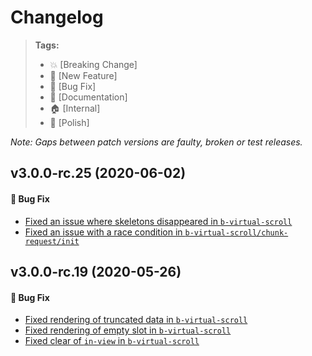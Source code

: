 Changelog
=========

> **Tags:**
> - :boom:       [Breaking Change]
> - :rocket:     [New Feature]
> - :bug:        [Bug Fix]
> - :memo:       [Documentation]
> - :house:      [Internal]
> - :nail_care:  [Polish]

_Note: Gaps between patch versions are faulty, broken or test releases._

## v3.0.0-rc.25 (2020-06-02)

#### :bug: Bug Fix

* [Fixed an issue where skeletons disappeared in `b-virtual-scroll`](https://github.com/V4Fire/Client/issues/230)
* [Fixed an issue with a race condition in `b-virtual-scroll/chunk-request/init`](https://github.com/V4Fire/Client/issues/203)

## v3.0.0-rc.19 (2020-05-26)

#### :bug: Bug Fix

* [Fixed rendering of truncated data in `b-virtual-scroll`](https://github.com/V4Fire/Client/issues/231)
* [Fixed rendering of empty slot in `b-virtual-scroll`](https://github.com/V4Fire/Client/issues/241)
* [Fixed clear of `in-view` in `b-virtual-scroll`](https://github.com/V4Fire/Client/pull/201)